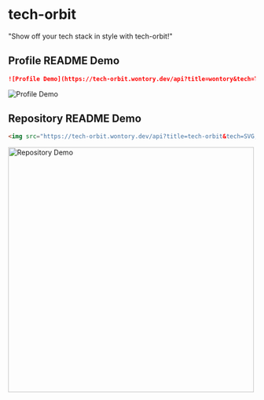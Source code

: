 # tech-orbit

"Show off your tech stack in style with tech-orbit!"

## Profile README Demo

```md
![Profile Demo](https://tech-orbit.wontory.dev/api?title=wontory&tech=Typescript,React,Next.js,Tailwind%20CSS&size=500)
```

![Profile Demo](https://tech-orbit.wontory.dev/api?tech=Typescript,React,Next.js,Tailwind%20CSS&size=500&title=wontory)

## Repository README Demo

```md
<img src="https://tech-orbit.wontory.dev/api?title=tech-orbit&tech=SVG,Simple%20Icons,Next.js,TypeScript,Vercel&size=800" alt="Repository Demo" width="500"/>
```

<img src="https://tech-orbit.wontory.dev/api?tech=SVG,Simple%20Icons,Next.js,TypeScript,Vercel&size=800&title=tech-orbit" alt="Repository Demo" width="500"/>
